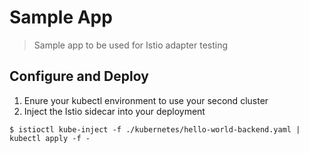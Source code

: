 # Sample App

> Sample app to be used for Istio adapter testing

## Configure and Deploy

1. Enure your kubectl environment to use your second cluster 
2. Inject the Istio sidecar into your deployment
    
```
$ istioctl kube-inject -f ./kubernetes/hello-world-backend.yaml | kubectl apply -f -
```